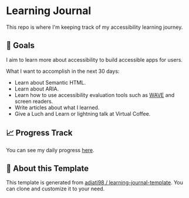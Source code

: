 # Learning Journal

This repo is where I'm keeping track of my accessibility learning journey.

## 🎯 Goals

I aim to learn more about accessibility to build accessible apps for users.

What I want to accomplish in the next 30 days:

- Learn about Semantic HTML.
- Learn about ARIA.
- Learn how to use accessibility evaluation tools such as [WAVE](https://wave.webaim.org/) and screen readers.
- Write articles about what I learned.
- Give a Luch and Learn or lightning talk at Virtual Coffee.

## 📈 Progress Track

You can see my daily progress [here](table-of-contents.md).

## 📎 About this Template

This template is generated from [adiati98
/
learning-journal-template](https://github.com/adiati98/learning-journal-template). You can clone and customize it to your need.
